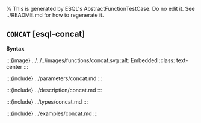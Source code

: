 % This is generated by ESQL's AbstractFunctionTestCase. Do no edit it. See ../README.md for how to regenerate it.

## `CONCAT` [esql-concat]

**Syntax**

:::{image} ../../../images/functions/concat.svg
:alt: Embedded
:class: text-center
:::


:::{include} ../parameters/concat.md
:::

:::{include} ../description/concat.md
:::

:::{include} ../types/concat.md
:::

:::{include} ../examples/concat.md
:::
